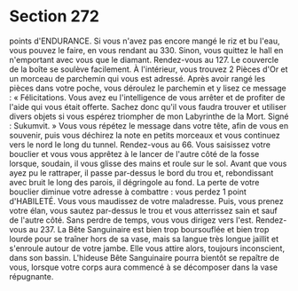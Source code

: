 # Section 272

points d'ENDURANCE. Si vous n'avez pas encore mangé le riz et bu l'eau, vous pouvez le
faire, en vous rendant au 330. Sinon, vous quittez le hall en n'emportant avec vous que le
diamant. Rendez-vous au 127.
Le couvercle de la boîte se soulève facilement. À l'intérieur, vous trouvez 2 Pièces d'Or et
un morceau de parchemin qui vous est adressé. Après avoir rangé les pièces dans votre
poche, vous déroulez le parchemin et y lisez ce message : « Félicitations. Vous avez eu
l'intelligence de vous arrêter et de profiter de l'aide qui vous était offerte. Sachez donc
qu'il vous faudra trouver et utiliser divers objets si vous espérez triompher de mon
Labyrinthe de la Mort. Signé : Sukumvit. » Vous vous répétez le message dans votre tête,
afin de vous en souvenir, puis vous déchirez la note en petits morceaux et vous continuez
vers le nord le long du tunnel. Rendez-vous au 66.
Vous saisissez votre bouclier et vous vous apprêtez à le lancer de l'autre côté de la fosse
lorsque, soudain, il vous glisse des mains et roule sur le sol. Avant que vous ayez pu le
rattraper, il passe par-dessus le bord du trou et, rebondissant avec bruit le long des parois,
il dégringole au fond. La perte de votre bouclier diminue votre adresse à combattre : vous
perdez 1 point d'HABILETÉ. Vous vous maudissez de votre maladresse. Puis, vous prenez
votre élan, vous sautez par-dessus le trou et vous atterrissez sain et sauf de l'autre côté.
Sans perdre de temps, vous vous dirigez vers l'est. Rendez-vous au 237.
La Bête Sanguinaire est bien trop boursouflée et bien trop lourde pour se traîner hors de
sa vase, mais sa langue très longue jaillit et s'enroule autour de votre jambe. Elle vous
attire alors, toujours inconscient, dans son bassin. L'hideuse Bête Sanguinaire pourra
bientôt se repaître de vous, lorsque votre corps aura commencé à se décomposer dans la
vase répugnante.